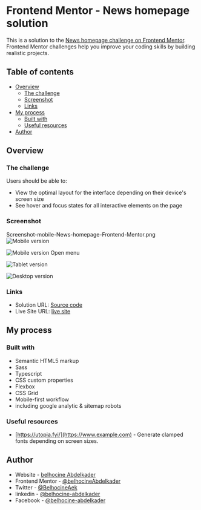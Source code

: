 # Frontend Mentor - News homepage solution

This is a solution to the [News homepage challenge on Frontend Mentor](https://www.frontendmentor.io/challenges/news-homepage-H6SWTa1MFl). Frontend Mentor challenges help you improve your coding skills by building realistic projects.

## Table of contents

- [Overview](#overview)
  - [The challenge](#the-challenge)
  - [Screenshot](#screenshot)
  - [Links](#links)
- [My process](#my-process)
  - [Built with](#built-with)
  - [Useful resources](#useful-resources)
- [Author](#author)

## Overview

### The challenge

Users should be able to:

- View the optimal layout for the interface depending on their device's screen size
- See hover and focus states for all interactive elements on the page

### Screenshot

Screenshot-mobile-News-homepage-Frontend-Mentor.png
![Mobile version](./Screenshot/Screenshot-mobile-News-homepage-Frontend-Mentor.png)

![Mobile version *Open menu*](./Screenshot/Screenshot-mobile-Open-News-homepage-Frontend-Mentor.png)

![Tablet version](./Screenshot/Screenshot-Tablet-Open-News-homepage-Frontend-Mentor.png)

![Desktop version](./Screenshot/Screenshot-Web-Open-News-homepage-Frontend-Mentor.png)

### Links

- Solution URL: [Source code](https://github.com/belhocineAbdelkader/fem-news-homepage-main)
- Live Site URL: [live site](https://news-homepage-fem-solution.netlify.app/)

## My process

### Built with

- Semantic HTML5 markup
- Sass
- Typescript
- CSS custom properties
- Flexbox
- CSS Grid
- Mobile-first workflow
- including google analytic & sitemap robots

### Useful resources

- [https://utopia.fyi/](https://www.example.com) - Generate clamped fonts depending on screen sizes.

## Author

- Website - [belhocine Abdelkader](https://github.com/belhocineAbdelkader)
- Frontend Mentor - [@belhocineAbdelkader](https://www.frontendmentor.io/profile/belhocineAbdelkader)
- Twitter - [@BelhocineAek](https://twitter.com/BelhocineAek)
- linkedin - [@belhocine-abdelkader](https://www.linkedin.com/in/belhocine-abdelkader-238653263/)
- Facebook - [@belhocine-abdelkader](https://www.linkedin.com/in/belhocine-abdelkader-238653263/)
